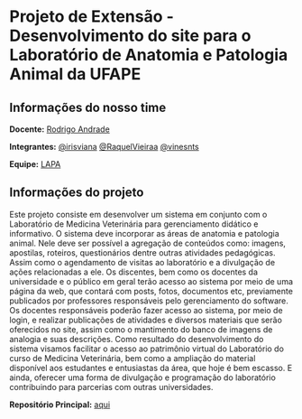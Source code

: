 # Projeto de Extensão - Desenvolvimento do site para o Laboratório de Anatomia e Patologia Animal da UFAPE

## Informações do nosso time

**Docente:**
[Rodrigo Andrade](https://github.com/rcaa)

**Integrantes:**
[@irisviana](https://github.com/irisviana)
[@RaquelVieiraa](https://github.com/RaquelVieiraa)
[@vinesnts](https://github.com/vinesnts)

**Equipe:**
[LAPA](https://github.com/LAPA-UAG)

## Informações do projeto

Este projeto consiste em desenvolver um sistema em conjunto com o Laboratório de Medicina Veterinária para gerenciamento didático e informativo. O sistema deve incorporar as áreas de anatomia e patologia animal. Nele deve ser possível a agregação de conteúdos como: imagens, apostilas, roteiros, questionários dentre outras atividades pedagógicas. Assim como o agendamento de visitas ao laboratório e a divulgação de ações relacionadas a ele. 
	Os discentes, bem como os docentes da universidade e o público em geral terão acesso ao sistema por meio de uma página da web, que contará com posts, fotos, documentos etc, previamente publicados por professores responsáveis pelo gerenciamento do software.
	Os docentes responsáveis poderão fazer acesso ao sistema, por meio de login, e realizar publicações de atividades e diversos materiais que serão oferecidos no site, assim como o mantimento do banco de imagens de analogia e suas descrições.
	Como resultado do desenvolvimento do sistema visamos facilitar o acesso ao patrimônio virtual do Laboratório do curso de Medicina Veterinária, bem como a ampliação do material disponível aos estudantes e entusiastas da área, que hoje é bem escasso. E ainda, oferecer uma forma de divulgação e programação do laboratório contribuindo para parcerias com outras universidades.

**Repositório Principal:** [aqui](https://github.com/LAPA-UAG/LAPA)
